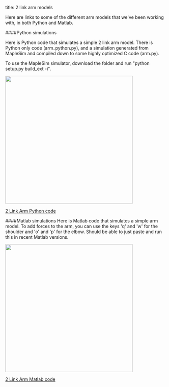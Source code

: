 title: 2 link arm models

Here are links to some of the different arm models that we've been working with, in both Python and Matlab.

####Python simulations

Here is Python code that simulates a simple 2 link arm model.
There is Python only code (arm_python.py), and a simulation generated from MapleSim and compiled down to some highly optimized C code (arm.py). 

To use the MapleSim simulator, download the folder and run "python setup.py build_ext -i". 

<img src="http://compneuro.uwaterloo.ca/files/2linkarm.png" style="width:400px;">

[2 Link Arm Python code](https://github.com/studywolf/blog/tree/master/OSC/Arms/TwoLinkArm)


####Matlab simulations
Here is Matlab code that simulates a simple arm model.
To add forces to the arm, you can use the keys 'q' and 'w' for the shoulder and 'o' and 'p' for the elbow.
Should be able to just paste and run this in recent Matlab versions.

<img src="http://compneuro.uwaterloo.ca/files/2linkarmmatlab.png" style="width:400px;">

[2 Link Arm Matlab code](http://compneuro.uwaterloo.ca/files/2linkarm-matlabcode.m)
